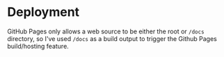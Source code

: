 # Deployment

GitHub Pages only allows a web source to be either the root or <code>/docs</code> directory, so I've used <code>/docs</code> as a build output to trigger the Github Pages build/hosting feature.